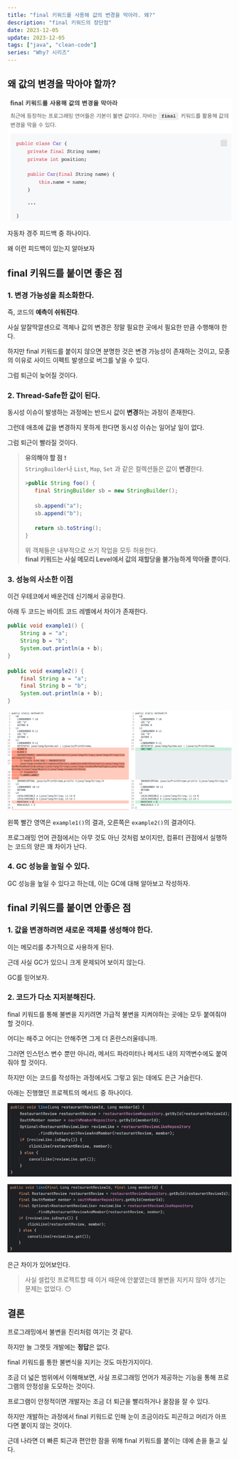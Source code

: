 ```yaml
---
title: "final 키워드를 사용해 값의 변경을 막아라. 왜?"
description: "final 키워드의 장단점"
date: 2023-12-05
update: 2023-12-05
tags: ["java", "clean-code"]
series: "Why? 시리즈"
---
```


## 왜 값의 변경을 막아야 할까?

![피드백 사진](why-use-final.png)

자동차 경주 피드백 중 하나이다.

왜 이런 피드백이 있는지 알아보자

## final 키워드를 붙이면 좋은 점

### 1. 변경 가능성을 최소화한다.

즉, 코드의 **예측이 쉬워진다**.

사실 알잘딱깔센으로 객체나 값의 변경은 정말 필요한 곳에서 필요한 만큼 수행해야 한다.

하지만 final 키워드를 붙이지 않으면 분명한 것은 변경 가능성이 존재하는 것이고, 모종의 이유로 사이드 이펙트 발생으로 버그를 낳을 수 있다.

그럼 퇴근이 늦어질 것이다.

### 2. Thread-Safe한 값이 된다.

동시성 이슈이 발생하는 과정에는 반드시 값이 **변경**하는 과정이 존재한다.

그런데 애초에 값을 변경하지 못하게 한다면 동시성 이슈는 일어날 일이 없다.

그럼 퇴근이 빨라질 것이다.

> **유의해야 할 점** ❗️ <br>
> `StringBuilder`나 `List`, `Map`, `Set` 과 같은 컬렉션들은 값이 **변경**한다.
> ```java
>>public String foo() {
>    final StringBuilder sb = new StringBuilder();
>    
>    sb.append("a");
>    sb.append("b");
>    
>    return sb.toString();
> }
> ```
> 
> 위 객체들은 내부적으로 쓰기 작업을 모두 허용한다.<br>
> **final 키워드는 사실 메모리 Level에서 값의 재할당을 불가능하게 막아줄 뿐이다.**

### 3. 성능의 사소한 이점

이건 우테코에서 배운건데 신기해서 공유한다.

아래 두 코드는 바이트 코드 레벨에서 차이가 존재한다.

```java
public void example1() {
    String a = "a";
    String b = "b";
    System.out.println(a + b);
}

public void example2() {
    final String a = "a";
    final String b = "b";
    System.out.println(a + b);
}
```

![바이트 코드단의 결과](result_of_bytecode.png)

왼쪽 빨간 영역은 `example1()`의 결과, 오른쪽은 `example2()`의 결과이다.

프로그래밍 언어 관점에서는 아무 것도 아닌 것처럼 보이지만, 컴퓨터 관점에서 실행하는 코드의 양은 꽤 차이가 난다.

### 4. GC 성능을 높일 수 있다.

GC 성능을 높일 수 있다고 하는데, 이는 GC에 대해 알아보고 작성하자.

## final 키워드를 붙이면 안좋은 점

### 1. 값을 변경하려면 새로운 객체를 생성해야 한다.

이는 메모리를 추가적으로 사용하게 된다.

근데 사실 GC가 있으니 크게 문제되어 보이지 않는다.

GC를 믿어보자.

### 2. 코드가 다소 지저분해진다.

final 키워드를 통해 불변을 지키려면 가급적 불변을 지켜야하는 곳에는 모두 붙여줘야 할 것이다.

어디는 해주고 어디는 안해주면 그게 더 혼란스러울테니까.

그러면 인스턴스 변수 뿐만 아니라, 메서드 파라미터나 메서드 내의 지역변수에도 붙여줘야 할 것이다.

하지만 이는 코드를 작성하는 과정에서도 그렇고 읽는 데에도 은근 거슬린다.

아래는 진행했던 프로젝트의 메서드 중 하나이다.

![final 키워드 붙이기 전](before_final.png)

![final 키워드 붙인 후](after_final.png)

은근 차이가 있어보인다.

> 사실 셀럽잇 프로젝트할 때 이거 때문에 안붙였는데 불변을 지키지 않아 생기는 문제는 없었다. 😶

## 결론

프로그래밍에서 불변을 진리처럼 여기는 것 같다.

하지만 늘 그랫듯 개발에는 **정답**은 없다.

final 키워드를 통한 불변식을 지키는 것도 마찬가지이다.
 
조금 더 넓은 범위에서 이해해보면, 사실 프로그래밍 언어가 제공하는 기능을 통해 프로그램의 안정성을 도모하는 것이다.

프로그램이 안정적이면 개발자는 조금 더 퇴근을 빨리하거나 꿀잠을 잘 수 있다.

하지만 개발하는 과정에서 final 키워드로 인해 눈이 조금이라도 피곤하고 머리가 아프다면 붙이지 않는 것이다.

근데 나라면 더 빠른 퇴근과 편안한 잠을 위해 final 키워드를 붙이는 데에 손을 들고 싶다.